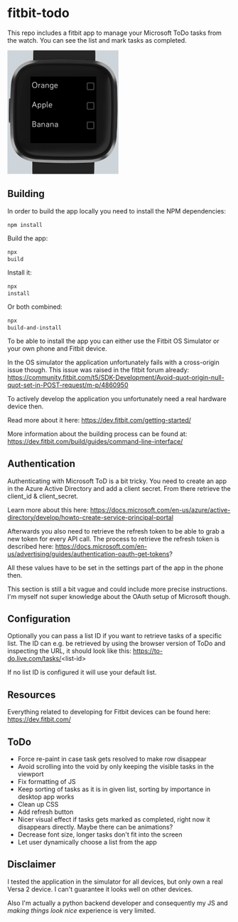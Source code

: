 fitbit-todo
===========

This repo includes a fitbit app to manage your Microsoft ToDo tasks from
the watch. You can see the list and mark tasks as completed.

<img src="static/fitbit-todo-on-watch.png" width="250" height="278" />

Building
--------

In order to build the app locally you need to install the NPM dependencies:

    npm install

Build the app:

    npx
    build

Install it:

    npx
    install

Or both combined:

    npx
    build-and-install

To be able to install the app you can either use the Fitbit OS Simulator
or your own phone and Fitbit device.

In the OS simulator the application unfortunately fails with a cross-origin issue though.
This issue was raised in the fitbit forum already:
<https://community.fitbit.com/t5/SDK-Development/Avoid-quot-origin-null-quot-set-in-POST-request/m-p/4860950>

To actively develop the application you unfortunately need a real hardware device then.

Read more about it here:
<https://dev.fitbit.com/getting-started/>

More information about the building process can be found at:
<https://dev.fitbit.com/build/guides/command-line-interface/>

Authentication
--------------

Authenticating with Microsoft ToD is a bit tricky. You need to create
an app in the Azure Active Directory and add a client secret. From there
retrieve the client\_id & client\_secret.

Learn more about this here:
<https://docs.microsoft.com/en-us/azure/active-directory/develop/howto-create-service-principal-portal>

Afterwards you also need to retrieve the refresh token to be able to
grab a new token for every API call. The process to retrieve the refresh
token is described here:
<https://docs.microsoft.com/en-us/advertising/guides/authentication-oauth-get-tokens>?

All these values have to be set in the settings part of the app in the
phone then.

This section is still a bit vague and could include more precise
instructions. I\'m myself not super knowledge about the OAuth setup of
Microsoft though.

Configuration
-------------

Optionally you can pass a list ID if you want to retrieve tasks of a
specific list. The ID can e.g. be retrieved by using the browser version
of ToDo and inspecting the URL, it should look like this:
<https://to-do.live.com/tasks/>\<list-id\>

If no list ID is configured it will use your default list.

Resources
---------

Everything related to developing for Fitbit devices can be found here:
<https://dev.fitbit.com/>

ToDo
----

-   Force re-paint in case task gets resolved to make row disappear
-   Avoid scrolling into the void by only keeping the visible tasks in
    the viewport
-   Fix formatting of JS
-   Keep sorting of tasks as it is in given list, sorting by importance in desktop app works
-   Clean up CSS
-   Add refresh button
-   Nicer visual effect if tasks gets marked as completed, right now it disappears directly. Maybe there can be animations?
-   Decrease font size, longer tasks don't fit into the screen
-   Let user dynamically choose a list from the app

Disclaimer
----------

I tested the application in the simulator for all devices, but only own
a real Versa 2 device. I can\'t guarantee it looks well on other
devices.

Also I\'m actually a python backend developer and consequently my JS and
*making things look nice* experience is very limited.
